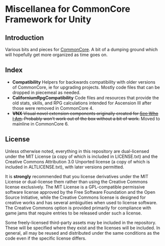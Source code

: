 # Miscellanea for CommonCore Framework for Unity

## Introduction

Various bits and pieces for [CommonCore](https://github.com/XCVG/commoncore/). A bit of a dumping ground which will hopefully get more organized as time goes on.

## Index

* **Compatibility** Helpers for backwards compatibility with older versions of CommonCore, ie for upgrading projects. Mostly code files that can be dropped in piecemeal as needed.
* **CaliforniumRpgCompatibility** Code files and resources that provide the old stats, skills, and RPG calculations intended for Ascension III after those were removed in CommonCore 4.
* ~~**VNX** Visual novel extension components originally created for [See Who I Am](https://xcvg.itch.io/see-who-i-am). Probably won't work out of the box without a bit of work.~~ Moved to mainline in CommonCore 6.

## License

Unless otherwise noted, everything in this repository are dual-licensed under the MIT License (a copy of which is included in LICENSE.txt) and the Creative Commons Attribution 3.0 Unported license (a copy of which is included in ALTLICENSE.txt), with later versions permitted.

It is **strongly** recommended that you license derivatives under the MIT License or dual-license them rather than using the Creative Commons license exclusively. The MIT License is a GPL-compatible permissive software license approved by the Free Software Foundation and the Open Source Initiative, while the Creative Commons license is designed for creative works and has several ambiguities when used to license software. The Creative Commons option is provided primarily for compliance with game jams that require entries to be released under such a license.

Some freely-licensed third-party assets may be included in the repository. These will be specified where they exist and the licenses will be included. In general, all may be reused and distributed under the same conditions as the code even if the specific license differs.